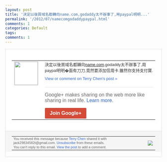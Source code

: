 ```yaml
---
layout: post
title: '決定以後買域名都轉向name.com,godaddy太不辦事了,用paypal明明...'
permalink: '/2012/07/namecomgodaddypaypal.html'
comments: 1
categories: Default
tags: 
comments: 1
---
```

<div style="border:solid 1px #dfdfdf;color:#686868;font:13px Arial"><div style="background-color:#fff;padding:20px;"><table cellpadding="0" cellspacing="0"><tr><td style="padding-right:15px;vertical-align:top"><a href="https://plus.google.com/_/notifications/emlink?emrecipient=110200756825219614165&amp;emid=CJjPsPj8rrECFUQv3Aod2j8AAA&amp;path=%2F108643996575278738906&amp;dt=1343018272307&amp;uob=8"><img height="75" src="https://lh3.googleusercontent.com/-KKRGTyJ5Bl0/AAAAAAAAAAI/AAAAAAAAEEY/jllxqER5dCk/s75-c-k-a/photo.jpg" style="border:solid 1px #cccccc;" width="75"/></a></td><td style="width:578px;color:#333;font:13px Arial;vertical-align:top;"><div style="padding-bottom:10px">決定以後買域名都轉向<a class="ot-anchor" href="http://name.com">name.com</a>,g<wbr/>odaddy太不辦事了,用paypal明<wbr/>明�面有刀刀,竟然要添加信用卡.雖然你支<wbr/>持支付寶.</div><a href="https://plus.google.com/_/notifications/emlink?emrecipient=110200756825219614165&amp;emid=CJjPsPj8rrECFUQv3Aod2j8AAA&amp;path=%2F108643996575278738906%2Fposts%2FXAJfiDYEqtH%3Fgpinv%3DAMIXal9RmxM7FLZZvc7JqMBapzDUIdRzi6U0OQDDQzb_NMmu_WpmVij0BxgMqKHrLF8czSh6LXaDtJ8_rjkP3IxNDTFS6xE7LsdFWHSPtCpkPuvWZze4CME&amp;dt=1343018272307&amp;uob=8" style="color:#3366CC;text-decoration:none;">View or comment on Terry Chen's post »</a><div style="margin-top:20px;border-top:solid 1px #dfdfdf"><div style="padding:15px 0;color:#686868;font:16px Arial;">Google+ makes sharing on the web more like sharing in real life. <a href="http://www.google.com/+/learnmore/" style="color:#3366CC;text-decoration:none;">Learn more</a>.</div><a href="https://plus.google.com/_/notifications/emlink?emrecipient=110200756825219614165&amp;emid=CJjPsPj8rrECFUQv3Aod2j8AAA&amp;path=%2F%3Fgpinv%3DAMIXal9RmxM7FLZZvc7JqMBapzDUIdRzi6U0OQDDQzb_NMmu_WpmVij0BxgMqKHrLF8czSh6LXaDtJ8_rjkP3IxNDTFS6xE7LsdFWHSPtCpkPuvWZze4CME&amp;dt=1343018272307&amp;uob=8" style="display:inline-block;padding:7px 15px;background-color:#d44b38; color:#fff;font-size:16px; font-weight:bold;border-radius:2px;-webkit-border-radius:2px; -moz-border-radius:2px;border:solid 1px #c43b28; white-space:nowrap;text-decoration:none">Join Google+</a></div></td></tr></table></div><div style="border-top:solid 1px #dfdfdf;padding:0 20px; background-color:#f5f5f5"><table cellpadding="0" cellspacing="0" style="height:50px"><tbody><tr><td style="vertical-align:middle;width:100%; color:#636363;font:11px Arial; line-height:120%">You received this message because <a href="https://plus.google.com/_/notifications/emlink?emrecipient=110200756825219614165&amp;emid=CJjPsPj8rrECFUQv3Aod2j8AAA&amp;path=%2F108643996575278738906%3Fgpinv%3DAMIXal9RmxM7FLZZvc7JqMBapzDUIdRzi6U0OQDDQzb_NMmu_WpmVij0BxgMqKHrLF8czSh6LXaDtJ8_rjkP3IxNDTFS6xE7LsdFWHSPtCpkPuvWZze4CME&amp;dt=1343018272307&amp;uob=8" style="color:#3366CC;text-decoration:none;">Terry Chen</a> shared it with jack29834582t@gmail.com. <a href="https://plus.google.com/_/notifications/emlink?emrecipient=110200756825219614165&amp;emid=CJjPsPj8rrECFUQv3Aod2j8AAA&amp;path=%2F_%2Fnonplus%2Femailsettings%3Fgpinv%3DAMIXal9RmxM7FLZZvc7JqMBapzDUIdRzi6U0OQDDQzb_NMmu_WpmVij0BxgMqKHrLF8czSh6LXaDtJ8_rjkP3IxNDTFS6xE7LsdFWHSPtCpkPuvWZze4CME%26est%3DADH5u8Wrurj0-GN4tj02Q9g7MhAxAkeSIqltb9ThGj9i-6VLHPhVTc8JovmCajmWXsiFHcZ4pZLxxNzecs6QNanem-MP6m0h2P9yeVz-pu7wjTe3ly1tWFbkzs579wViIUsvfvctCmI75q8LdEco9c82XSQWWKmcVA&amp;dt=1343018272307&amp;uob=8" style="color:#3366CC;text-decoration:none;">Unsubscribe</a> from these emails.<br/>You can't reply to this email. <a href="https://plus.google.com/_/notifications/emlink?emrecipient=110200756825219614165&amp;emid=CJjPsPj8rrECFUQv3Aod2j8AAA&amp;path=%2F108643996575278738906%2Fposts%2FXAJfiDYEqtH%3Fgpinv%3DAMIXal9RmxM7FLZZvc7JqMBapzDUIdRzi6U0OQDDQzb_NMmu_WpmVij0BxgMqKHrLF8czSh6LXaDtJ8_rjkP3IxNDTFS6xE7LsdFWHSPtCpkPuvWZze4CME&amp;dt=1343018272307&amp;uob=8" style="color:#3366CC;text-decoration:none;">View the post</a> to add a comment.<br/></td><td><img src="https://ssl.gstatic.com/s2/oz/images/notifications/logo/google-plus-6617a72bb36cc548861652780c9e6ff1.png"/></td></tr></tbody></table></div></div>